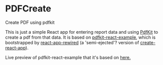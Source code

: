 # PDFCreate
Create PDF using pdfkit

This is just a simple React app for entering report data and using [PdfKit](https://pdfkit.org/) to create a pdf from that data. 
It is based on [pdfkit-react-example](https://github.com/sturtevant/pdfkit-react-example), which is bootstrapped by [react-app-rewired](https://www.npmjs.com/package/react-app-rewired) (a 'semi-ejected'? version of [create-react-app](https://www.npmjs.com/package/create-react-app)).


Live preview of pdfkit-react-example that it's based on [here.](https://sturtevant.github.io/pdfkit-react-example/)
